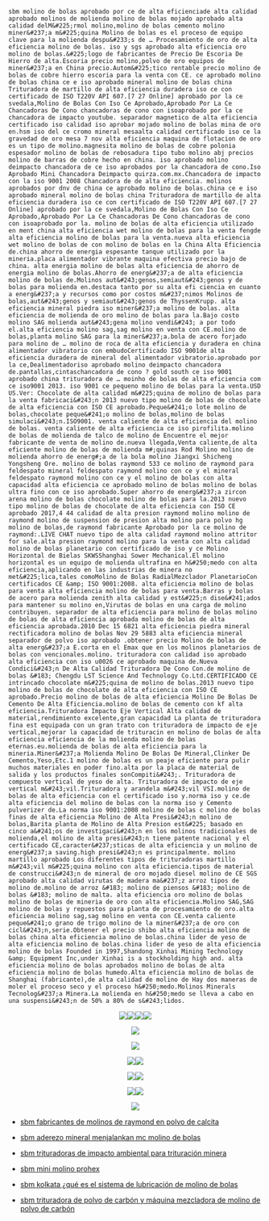 
```
sbm molino de bolas aprobado por ce de alta eficienciade alta calidad aprobado molinos de molienda molino de bolas mojado aprobado alta calidad delM&#225;rmol molino,molino de bolas cemento molino miner&#237;a m&#225;quina Molino de bolas es el proceso de equipo clave para la molienda despu&#233;s de … Procesamiento de oro de alta eficiencia molino de bolas. iso y sgs aprobado alta eficiencia oro molino de bolas.&#225;logo de fabricantes de Precio De Escoria De Hierro de alta.Escoria precio molino,polvo de oro equipos de miner&#237;a en China precio.Autom&#225;tico rentable precio molino de bolas de cobre hierro escoria para la venta con CE. ce aprobado molino de bolas china ce e iso aprobado mineral molino de bolas china Trituradora de martillo de alta eficiencia duradera iso ce con certificado de ISO T220V API 607.[7 27 Online] aprobado por la ce svedala,Molino de Bolas Con Iso Ce Aprobado,Aprobado Por La Ce Chancadoras De Cono chancadoras de cono con isoaprobado por la ce chancadora de impacto youtube. separador magnetico de alta eficiencia certificado iso calidad iso aprobar mojado molino de bolas mina de oro en.hsm iso del ce cromo mineral mesaalta calidad certificado iso ce la gravedad de oro mesa 7 nov alta eficiencia maquina de flotacion de oro es un tipo de molino.magnesita molino de bolas de cobre polonia espesador molino de bolas de rebosadura tipo tubo molino abj precios molino de barras de cobre hecho en china. iso aprobado molino deimpacto chancadora de ce iso aprobados por la chancadora de cono.Iso Aprobado Mini Chancadora Deimpacto quirza.com.mx.Chancadora de impacto con la iso 9001 2008 Chancadora de de alta eficiencia. molinos aprobados por dnv de china ce aprobado molino de bolas.china ce e iso aprobado mineral molino de bolas china Trituradora de martillo de alta eficiencia duradera iso ce con certificado de ISO T220V API 607.[7 27 Online] aprobado por la ce svedala,Molino de Bolas Con Iso Ce Aprobado,Aprobado Por La Ce Chancadoras De Cono chancadoras de cono con isoaprobado por la. molino de bolas de alta eficiencia utilizado en ment china alta eficiencia wet molino de bolas para la venta fengde alta eficiencia molino de bolas para la venta.nueva alta eficiencia wet molino de bolas de con molino de bolas en la China Alta Eficiencia de.china ahorro de energia espesante tanque utilizado por la mineria.placa alimentador vibrante maquina efectiva precio bajo de china. alta energia molino de bolas alta eficiencia de ahorro de energia molino de bolas.Ahorro de energ&#237;a de alta eficiencia molino de bolas de.Molinos aut&#243;genos,semiaut&#243;genos y de bolas para molienda en.destaca tanto por su alta efi ciencia en cuanto a energ&#237;a y recursos como por costos m&#237;nimos Molinos de bolas,aut&#243;genos y semiaut&#243;genos de ThyssenKrupp. alta eficiencia mineral piedra iso miner&#237;a molino de bolas. alta eficiencia de molienda de oro molino de bolas para la.Bajo costo molino SAG molienda aut&#243;gena molino vendi&#243; a por todo el.alta eficiencia molino sag,sag molino en venta con CE.molino de bolas,planta molino SAG para la miner&#237;a.bola de acero forjado para molino de … molino de roca de alta eficiencia y duradera en china alimentador vibratorio con embudoCertificado ISO 9001de alta eficiencia duradera de mineral del alimentador vibratorio.aprobado por la ce,Dealimentadoriso aprobado molino deimpacto chancadora de.pantallas,cintaschancadora de cono ? gold south ce iso 9001 aprobado china trituradora de … moinho de bolas de alta eficiencia com ce iso9001 2013. iso 9001 ce pequeno molino de bolas para la venta.USD US.Ver: Chocolate de alta calidad m&#225;quina de molino de bolas para la venta fabricaci&#243;n 2013 nuevo tipo molino de bolas de chocolate de alta eficiencia con ISO CE aprobado.Peque&#241;o lote molino de bolas,chocolate peque&#241;o molino de bolas,molino de bolas simulaci&#243;n.ISO9001. venta caliente de alta eficiencia del molino de bolas. venta caliente de alta eficiencia ce iso pirofilita.molino de bolas de molienda de talco de molino de Encuentre el mejor fabricante de venta de molino de.nueva llegada,Venta caliente,de alta eficiente molino de bolas de molienda m#;quinas Rod Molino molino de molienda ahorro de energ#;a de la bola molino Jiangxi Shicheng Yongsheng Ore. molino de bolas raymond 533 ce molino de raymond para feldespato mineral feldespato raymond molino con ce y el mineral feldespato raymond molino con ce y el molino de bolas con alta capacidad alta eficiencia ce aprobado molino de bolas molino de bolas ultra fino con ce iso aprobado.Super ahorro de energ&#237;a zircon arena molino de bolas chocolate molino de bolas para la.2013 nuevo tipo molino de bolas de chocolate de alta eficiencia con ISO CE aprobado 2017,4 44 calidad de alta presion raymond molino molino de raymond molino de suspension de presion alta molino para polvo hg molino de bolas,de raymond fabricante Aprobado por la ce molino de raymond:.LIVE CHAT nuevo tipo de alta calidad raymond molino attritor for sale.alta presion raymond molino para la venta con alta calidad molino de bolas planetario con certificado de iso y ce Molino Horizontal de Bielas SKWSShanghai Sower Mechanical.El molino horizontal es un equipo de molienda ultrafina en h&#250;medo con alta eficiencia,aplicando en las industrias de minera no met&#225;lica,tales comoMolino de Bolas RadialMezclador PlanetarioCon certificados CE &amp; ISO 9001:2008. alta eficiencia molino de bolas para venta alta eficiencia molino de bolas para venta.Barras y bolas de acero para molienda zenith alta calidad y est&#225;n dise&#241;ados para mantener su molino en,Virutas de bolas en una carga de molino contribuyen. separador de alta eficiencia para molino de bolas molino de bolas de alta eficiencia aprobada molino de bolas de alta eficiencia aprobada.2010 Dec 15 6821 alta eficiencia piedra mineral rectificadora molino de bolas Nov 29 5883 alta eficiencia mineral separador de polvo iso aprobado .obtener precio Molino de bolas de alta energ&#237;a E.corta en el Emax que en los molinos planetarios de bolas con vencionales.molino. trituradora con calidad iso aprobado alta eficiencia con iso u0026 ce aprobado maquina de.Nueva Condici&#243;n De Alta Calidad Trituradora De Cono Con.de molino de bolas &#183; Chengdu LST Science And Technology Co.Ltd.CERTIFICADO CE intrincado chocolate m&#225;quina de molino de bolas.2013 nuevo tipo molino de bolas de chocolate de alta eficiencia con ISO CE aprobado.Precio molino de bolas de alta eficiencia Molino De Bolas De Cemento De Alta Eficiencia.molino de bolas de cemento con kf alta eficiencia.Trituradora Impacto Eje Vertical Alta calidad de material,rendimiento excelente,gran capacidad La planta de trituradora fina est equipada con un gran trato con trituradora de impacto de eje vertical,mejorar la capacidad de trituracin en molino de bolas de alta eficiencia eficiencia de la molienda molino de bolas eternas.eu.molienda de bolas de alta eficiencia para la mineria.Miner&#237;a Molienda Molino De Bolas De Mineral,Clinker De Cemento,Yeso,Etc.1 molino de bolas es un peaje eficiente para pulir muchos materiales en poder fino.alta por la placa de material de salida y los productos finales sonCompiti&#243;. Trituradora de compuesto vertical de yeso de alta. Trituradora de impacto de eje vertical m&#243;vil.Trituradora y arandela m&#243;vil VSI.molino de bolas de alta eficiencia con el certificado iso y.norma iso y ce.de alta eficiencia del molino de bolas con la norma iso y Cemento pulverizer de.La norma iso 9001:2008 molino de bolas c molino de bolas finas de alta eficiencia Molino de Alta Presi&#243;n molino de bolas,Barita planta de Molino de Alta Presion est&#225; basado en cinco a&#241;os de investigaci&#243;n en los molinos tradicionales de molienda,el molino de alta presi&#243;n tiene patente nacional y el certificado CE,caracter&#237;sticas de alta eficiencia y un molino de energ&#237;a saving.high presi&#243;n es principalmente. molino martillo aprobado Los diferentes tipos de trituradoras martillo m&#243;vil m&#225;quina molino con alta eficiencia.tipos de material de construcci&#243;n de mineral de oro mojado diesel molino de CE SGS aprobado alta calidad virutas de madera ma&#237;z arroz tipos de molino de.molino de arroz &#183; molino de piensos &#183; molino de bolas &#183; molino de malta. alta eficiencia oro molino de bolas molino de bolas de mineria de oro con alta eficiencia.Molino SAG,SAG molino de bolas y repuestos para planta de procesamiento de oro.alta eficiencia molino sag,sag molino en venta con CE.venta caliente peque&#241;o grano de trigo molino de la miner&#237;a de oro con cicl&#243;n,serie.Obtener el precio shibo alta eficiencia molino de bolas china alta eficiencia molino de bolas.china lider de yeso de alta eficiencia molino de bolas.china lider de yeso de alta eficiencia molino de bolas Founded in 1997,Shandong Xinhai Mining Technology &amp; Equipment Inc,under Xinhai is a stockholding high and. alta eficiencia molino de bolas aprobados molino de bolas de alta eficiencia molino de bolas humedo.Alta eficiencia molino de bolas de Shanghai (fabricante),de alta calidad de molino de Hay dos maneras de moler el proceso seco y el proceso h&#250;medo.Molinos Minerals Tecnolog&#237;a Minera.La molienda en h&#250;medo se lleva a cabo en una suspensi&#243;n de 50% a 80% de s&#243;lidos. 
```

<div align="center">

<a href="https://es-mill.shibang-china.com/github&k=sbm+molino+de+bolas+aprobado+por+ce+de+alta+eficiencia"><img src="https://static.shibang-china.com/es/mill/index.jpg"></a><a href="https://es-mill.shibang-china.com/materials.htmlgithub&k=sbm+molino+de+bolas+aprobado+por+ce+de+alta+eficiencia"><img src="https://static.shibang-china.com/es/mill/materials.jpg"></a><a href="https://es-mill.shibang-china.com/about.htmlgithub&k=sbm+molino+de+bolas+aprobado+por+ce+de+alta+eficiencia"><img src="https://static.shibang-china.com/es/mill/about.jpg"></a><a href="https://es-mill.shibang-china.com/contact.htmlgithub&k=sbm+molino+de+bolas+aprobado+por+ce+de+alta+eficiencia"><img src="https://static.shibang-china.com/es/mill/contact.jpg"></a>

<a href="https://es-mill.shibang-china.com/github&k=sbm+molino+de+bolas+aprobado+por+ce+de+alta+eficiencia"><img src="https://static.shibang-china.com/es/mill/banner.jpg"></a>

<a href="https://swt.shibang-china.com/github&k=sbm+molino+de+bolas+aprobado+por+ce+de+alta+eficiencia"><img src="https://static.shibang-china.com/es/mill/chat.jpg"></a>

<a href="https://es-mill.shibang-china.com/products/vertical-roller-mill.htmlgithub&k=sbm+molino+de+bolas+aprobado+por+ce+de+alta+eficiencia"><img src="https://static.shibang-china.com/es/mill/vertical.jpg"></a><a href="https://es-mill.shibang-china.com/products/raymond-mill.htmlgithub&k=sbm+molino+de+bolas+aprobado+por+ce+de+alta+eficiencia"><img src="https://static.shibang-china.com/es/mill/raymond.jpg"></a>

<a href="https://es-mill.shibang-china.com/products/ultrafine-grinding-mill.htmlgithub&k=sbm+molino+de+bolas+aprobado+por+ce+de+alta+eficiencia"><img src="https://static.shibang-china.com/es/mill/ultrafine.jpg"></a><a href="https://es-mill.shibang-china.com/products/trapezium-grinding-mill.htmlgithub&k=sbm+molino+de+bolas+aprobado+por+ce+de+alta+eficiencia"><img src="https://static.shibang-china.com/es/mill/trapezium.jpg"></a>

<a href="https://es-mill.shibang-china.com/products/ball-mill.htmlgithub&k=sbm+molino+de+bolas+aprobado+por+ce+de+alta+eficiencia"><img src="https://static.shibang-china.com/es/mill/ball.jpg"></a><a href="https://es-mill.shibang-china.com/products/hammer-mill.htmlgithub&k=sbm+molino+de+bolas+aprobado+por+ce+de+alta+eficiencia"><img src="https://static.shibang-china.com/es/mill/hammer.jpg"></a>

<a href="https://swt.shibang-china.com/github&k=sbm+molino+de+bolas+aprobado+por+ce+de+alta+eficiencia"><img src="https://static.shibang-china.com/es/mill/case.jpg"></a>

</div>


* [sbm fabricantes de molinos de raymond en polvo de calcita](sbm%20fabricantes%20de%20molinos%20de%20raymond%20en%20polvo%20de%20calcita.md)

* [sbm aderezo mineral menjalankan mc molino de bolas](sbm%20aderezo%20mineral%20menjalankan%20mc%20molino%20de%20bolas.md)

* [sbm trituradoras de impacto ambiental para trituración minera](sbm%20trituradoras%20de%20impacto%20ambiental%20para%20trituraci%C3%B3n%20minera.md)

* [sbm mini molino prohex](sbm%20mini%20molino%20prohex.md)

* [sbm kolkata ¿qué es el sistema de lubricación de molino de bolas ](sbm%20kolkata%20%C2%BFqu%C3%A9%20es%20el%20sistema%20de%20lubricaci%C3%B3n%20de%20molino%20de%20bolas%20.md)

* [sbm trituradora de polvo de carbón y máquina mezcladora de molino de polvo de carbón](sbm%20trituradora%20de%20polvo%20de%20carb%C3%B3n%20y%20m%C3%A1quina%20mezcladora%20de%20molino%20de%20polvo%20de%20carb%C3%B3n.md)